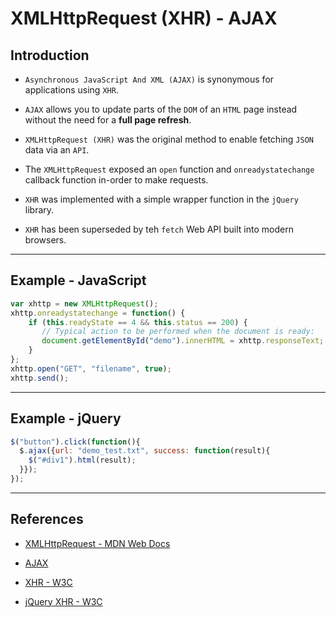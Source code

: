 # XMLHttpRequest (XHR) - AJAX

## Introduction

* `Asynchronous JavaScript And XML (AJAX)` is synonymous for applications using `XHR`.

* `AJAX` allows you to update parts of the `DOM` of an `HTML` page instead without the need for a __full page refresh__.

* `XMLHttpRequest (XHR)` was the original method to enable fetching `JSON` data via an `API`.

* The `XMLHttpRequest` exposed an `open` function and `onreadystatechange` callback function in-order to make requests.

* `XHR` was implemented with a simple wrapper function in the `jQuery` library.

* `XHR` has been superseded by teh `fetch` Web API built into modern browsers.

---

## Example - JavaScript

```js
var xhttp = new XMLHttpRequest();
xhttp.onreadystatechange = function() {
    if (this.readyState == 4 && this.status == 200) {
       // Typical action to be performed when the document is ready:
       document.getElementById("demo").innerHTML = xhttp.responseText;
    }
};
xhttp.open("GET", "filename", true);
xhttp.send();
```

---

## Example - jQuery

```js
$("button").click(function(){
  $.ajax({url: "demo_test.txt", success: function(result){
    $("#div1").html(result);
  }});
});
```

---

## References

* [XMLHttpRequest - MDN Web Docs](https://developer.mozilla.org/en-US/docs/Web/API/XMLHttpRequest)

* [AJAX](https://developer.mozilla.org/en-US/docs/Glossary/AJAX)

* [XHR - W3C](https://www.w3schools.com/xml/xml_http.asp)

* [jQuery XHR - W3C](https://www.w3schools.com/jquery/ajax_ajax.asp)